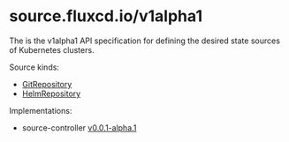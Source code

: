 # source.fluxcd.io/v1alpha1

The is the v1alpha1 API specification for defining the desired state sources of Kubernetes clusters.

Source kinds:
* [GitRepository](gitrepositories.md)
* [HelmRepository](helmrepositories.md)

Implementations:
* source-controller [v0.0.1-alpha.1](https://github.com/fluxcd/source-controller/releases)
